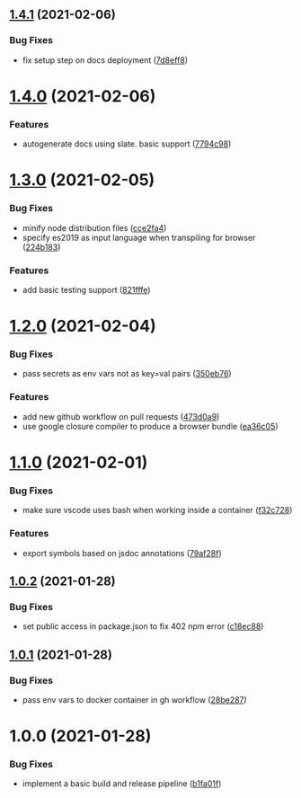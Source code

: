 ## [1.4.1](https://github.com/customcommander/project-blueprint/compare/v1.4.0...v1.4.1) (2021-02-06)


### Bug Fixes

* fix setup step on docs deployment ([7d8eff8](https://github.com/customcommander/project-blueprint/commit/7d8eff8d8d7c8dd9395234f4cd8ed2586e568a22))

# [1.4.0](https://github.com/customcommander/project-blueprint/compare/v1.3.0...v1.4.0) (2021-02-06)


### Features

* autogenerate docs using slate. basic support ([7794c98](https://github.com/customcommander/project-blueprint/commit/7794c9868ac4ea5ec51d2a50d3fbee684acbf361))

# [1.3.0](https://github.com/customcommander/project-blueprint/compare/v1.2.0...v1.3.0) (2021-02-05)


### Bug Fixes

* minify node distribution files ([cce2fa4](https://github.com/customcommander/project-blueprint/commit/cce2fa42cd1d4d0cdbedbfeaffcda7225efc622a))
* specify es2019 as input language when transpiling for browser ([224b183](https://github.com/customcommander/project-blueprint/commit/224b183f94758adbdf4083824d6ab067e4da32b7))


### Features

* add basic testing support ([821fffe](https://github.com/customcommander/project-blueprint/commit/821fffee40d14a5e7afeeb2a4d1b65c1a2f9b690))

# [1.2.0](https://github.com/customcommander/project-blueprint/compare/v1.1.0...v1.2.0) (2021-02-04)


### Bug Fixes

* pass secrets as env vars not as key=val pairs ([350eb76](https://github.com/customcommander/project-blueprint/commit/350eb769afc03fb97fda6c3ecebfbd3c8f7143dd))


### Features

* add new github workflow on pull requests ([473d0a9](https://github.com/customcommander/project-blueprint/commit/473d0a93f2e3f920e1ae70fb8f956eebf40889b3))
* use google closure compiler to produce a browser bundle ([ea36c05](https://github.com/customcommander/project-blueprint/commit/ea36c056eca56719ff484b432e633ba2f9f42452))

# [1.1.0](https://github.com/customcommander/project-blueprint/compare/v1.0.2...v1.1.0) (2021-02-01)


### Bug Fixes

* make sure vscode uses bash when working inside a container ([f32c728](https://github.com/customcommander/project-blueprint/commit/f32c728d8eb50062effac84e639d6d3ce20f4719))


### Features

* export symbols based on jsdoc annotations ([79af28f](https://github.com/customcommander/project-blueprint/commit/79af28f585bf923d479bf000f866ba8af9fe8cd6))

## [1.0.2](https://github.com/customcommander/project-blueprint/compare/v1.0.1...v1.0.2) (2021-01-28)


### Bug Fixes

* set public access in package.json to fix 402 npm error ([c18ec88](https://github.com/customcommander/project-blueprint/commit/c18ec888aedca7e58d477b367ea239dd1541f481))

## [1.0.1](https://github.com/customcommander/project-blueprint/compare/v1.0.0...v1.0.1) (2021-01-28)


### Bug Fixes

* pass env vars to docker container in gh workflow ([28be287](https://github.com/customcommander/project-blueprint/commit/28be287f35ec971fe77457a54a1c402bde054877))

# 1.0.0 (2021-01-28)


### Bug Fixes

* implement a basic build and release pipeline ([b1fa01f](https://github.com/customcommander/project-blueprint/commit/b1fa01f0212193e64529d7c9b2ef8b737b0a2c1a))
